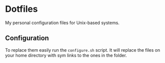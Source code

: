 # Dotfiles
My personal configuration files for Unix-based systems.

## Configuration
To replace them easily run the ```configure.sh``` script. It will replace the files on your home directory with sym links to the ones in the folder.
